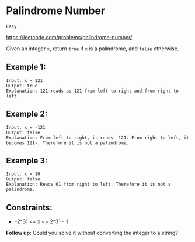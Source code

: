 # Palindrome Number

`Easy`

https://leetcode.com/problems/palindrome-number/

Given an integer `x`, return `true` if `x` is a palindrome, and `false` otherwise.

## Example 1:

```
Input: x = 121
Output: true
Explanation: 121 reads as 121 from left to right and from right to left.
```

## Example 2:

```
Input: x = -121
Output: false
Explanation: From left to right, it reads -121. From right to left, it becomes 121-. Therefore it is not a palindrome.
```

## Example 3:

```
Input: x = 10
Output: false
Explanation: Reads 01 from right to left. Therefore it is not a palindrome.
```

## Constraints:

* -2^31 <= x <= 2^31 - 1

**Follow up**: Could you solve it without converting the integer to a string?
